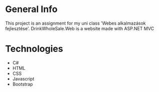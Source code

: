 # General Info
This project is an assignment for my uni class 'Webes alkalmazások fejlesztése'. DrinkWholeSale.Web is a website made with ASP.NET MVC

# Technologies
- C#
- HTML
- CSS
- Javascript
- Bootstrap
